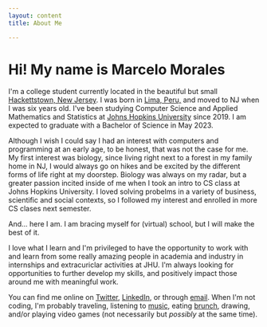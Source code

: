 ```yaml
---
layout: content
title: About Me

---
```

# Hi! My name is Marcelo Morales

I'm a college student currently located in the beautiful but small  <a href="https://www.google.com/maps/place/Hackettstown,+NJ+07840/@40.855332,-74.843694,14z/data=!3m1!4b1!4m5!3m4!1s0x89c3830a6cbf6f6b:0x6cfe40eae1601732!8m2!3d40.8539879!4d-74.8290555">Hackettstown, New Jersey</a>. I was born in <a href="https://www.google.com/maps/place/Lima,+Peru/@-12.0264987,-77.2679746,10z/data=!3m1!4b1!4m5!3m4!1s0x9105c5f619ee3ec7:0x14206cb9cc452e4a!8m2!3d-12.0463731!4d-77.042754">Lima, Peru,</a> and moved to NJ when I was six years old. I've been studying Computer Science and Applied Mathematics and Statistics at <a href="https://www.jhu.edu/">Johns Hopkins University</a> since 2019. I am expected to graduate with a Bachelor of Science in May 2023.

Although I wish I could say I had an interest with computers and programming at an early age, to be honest, that was not the case for me. My first interest was biology, since living right next to a forest in my family home in NJ, I would always go on hikes and be excited by the different forms of life right at my doorstep. Biology was always on my radar, but a greater passion incited inside of me when I took an intro to CS class at Johns Hopkins University. I loved solving probelms in a variety of business, scientific and social contexts, so I followed my interest and enrolled in more CS clases next semester.

And... here I am. I am bracing myself for (virtual) school, but I will make the best of it. 

I love what I learn and I'm privileged to have the opportunity to work with and learn from some really amazing people in academia and industry in internships and extracuriclar activities at JHU. I'm always looking for opportunities to further develop my skills, and positively impact those around me with meaningful work.

You can find me online on <a href="https://twitter.com/MarceloM2808">Twitter</a>, <a href="https://www.linkedin.com/in/marcelomoraless/">LinkedIn</a>, or through <a href="mailto:leonardofutcol@gmail.com">email</a>. When I'm not coding, I'm probably traveling, listening to <a href="https://open.spotify.com/playlist/16sNt0KqiBgCd8malpLOCw?si=zh4Zb_sXQ8CVKo6r93we0Q">music</a>, eating <a href="https://www.seriouseats.com/2015/06/essential-peruvian-cuisine.html">brunch</a>, drawing, and/or playing video games (not necessarily but *possibly* at the same time).




